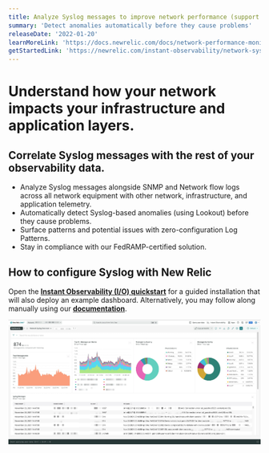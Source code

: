 ```yaml
---
title: Analyze Syslog messages to improve network performance (support for FedRAMP)
summary: 'Detect anomalies automatically before they cause problems'
releaseDate: '2022-01-20'
learnMoreLink: 'https://docs.newrelic.com/docs/network-performance-monitoring/setup-performance-monitoring/network-syslog-monitoring/' 
getStartedLink: 'https://newrelic.com/instant-observability/network-syslog/478be4d3-134a-4738-995a-7bbe020edcad/'
---
```


# Understand how your network impacts your infrastructure and application layers.
## Correlate Syslog messages with the rest of your observability data.

* Analyze Syslog messages alongside SNMP and Network flow logs across all network equipment with other network, infrastructure, and application telemetry.
* Automatically detect Syslog-based anomalies (using Lookout) before they cause problems.
* Surface patterns and potential issues with zero-configuration Log Patterns.
* Stay in compliance with our FedRAMP-certified solution.

## How to configure Syslog with New Relic
Open the [**Instant Observability (I/O) quickstart**](https://newrelic.com/instant-observability/network-syslog/478be4d3-134a-4738-995a-7bbe020edcad/) for a guided installation that will also deploy an example dashboard. Alternatively, you may follow along manually using our [**documentation**](https://docs.newrelic.com/docs/network-performance-monitoring/setup-performance-monitoring/network-syslog-monitoring/).

![Syslog dashboard screenshot](./images/Syslog.webp "Syslog dashboard screenshot")
